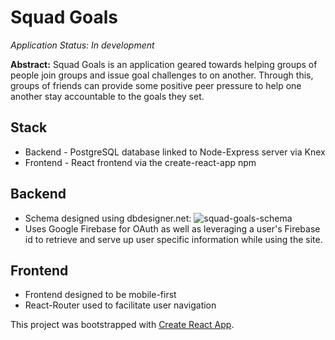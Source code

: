 # Squad Goals

_Application Status: In development_

**Abstract:** Squad Goals is an application geared towards helping groups of
people join groups and issue goal challenges to on another. Through this, groups
of friends can provide some positive peer pressure to help one another stay
accountable to the goals they set.

## Stack
- Backend - PostgreSQL database linked to Node-Express server via Knex
- Frontend - React frontend via the create-react-app npm

## Backend
- Schema designed using dbdesigner.net:
![squad-goals-schema](https://user-images.githubusercontent.com/22566946/34962195-f2f2d8ea-f9ff-11e7-89d9-fa3c196cac35.png)
- Uses Google Firebase for OAuth as well as leveraging a user's Firebase id to retrieve and serve up user specific information while using the site.

## Frontend
- Frontend designed to be mobile-first
- React-Router used to facilitate user navigation


This project was bootstrapped with [Create React App](https://github.com/facebookincubator/create-react-app).
